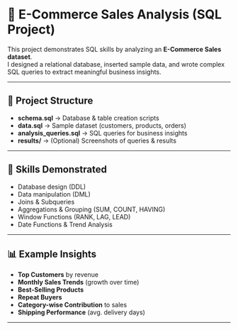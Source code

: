 # 🛒 E-Commerce Sales Analysis (SQL Project)

This project demonstrates SQL skills by analyzing an **E-Commerce Sales dataset**.  
I designed a relational database, inserted sample data, and wrote complex SQL queries to extract meaningful business insights.

---

## 📂 Project Structure
- **schema.sql** → Database & table creation scripts  
- **data.sql** → Sample dataset (customers, products, orders)  
- **analysis_queries.sql** → SQL queries for business insights  
- **results/** → (Optional) Screenshots of queries & results  

---

## 🔑 Skills Demonstrated
- Database design (DDL)  
- Data manipulation (DML)  
- Joins & Subqueries  
- Aggregations & Grouping (SUM, COUNT, HAVING)  
- Window Functions (RANK, LAG, LEAD)  
- Date Functions & Trend Analysis  

---

## 📊 Example Insights
- **Top Customers** by revenue  
- **Monthly Sales Trends** (growth over time)  
- **Best-Selling Products**  
- **Repeat Buyers** 
- **Category-wise Contribution** to sales  
- **Shipping Performance** (avg. delivery days)  

---


